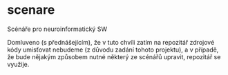 # scenare
Scénáře pro neuroinformatický SW

Domluveno (s přednášejícím), že v tuto chvíli zatím na repozitář zdrojové kódy umisťovat nebudeme (z důvodu zadání tohoto projektu), a v případě, že bude nějakým způsobem nutné některý ze scénářů upravit, repozitář se využije.
